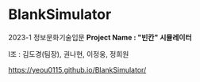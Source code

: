 # BlankSimulator

2023-1 정보문화기술입문 __Project Name : "__빈칸__" 시뮬레이터__

I조 : 김도경(팀장), 권나현, 이정웅, 정희원

https://yeou0115.github.io/BlankSimulator/
